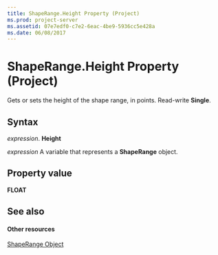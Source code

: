 ```yaml
---
title: ShapeRange.Height Property (Project)
ms.prod: project-server
ms.assetid: 07e7edf0-c7e2-6eac-4be9-5936cc5e428a
ms.date: 06/08/2017
---
```



# ShapeRange.Height Property (Project)
Gets or sets the height of the shape range, in points. Read-write **Single**.

## Syntax

 _expression_. **Height**

 _expression_ A variable that represents a **ShapeRange** object.


## Property value

 **FLOAT**


## See also


#### Other resources


[ShapeRange Object](shaperange-object-project.md)
